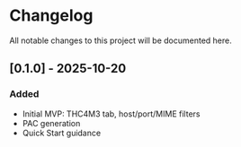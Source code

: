 # Changelog
All notable changes to this project will be documented here.

## [0.1.0] - 2025-10-20
### Added
- Initial MVP: THC4M3 tab, host/port/MIME filters
- PAC generation
- Quick Start guidance
